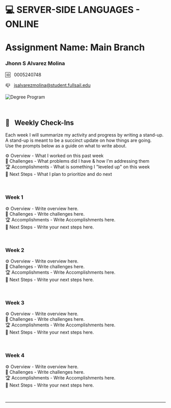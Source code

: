 
# 💻 SERVER-SIDE LANGUAGES - ONLINE

# Assignment Name: Main Branch

### Jhonn S Alvarez Molina

🆔 &nbsp; 0005240748

📪 &nbsp; jsalvarezmolina@student.fullsail.edu


![Degree Program](https://img.shields.io/badge/Degree-Web%20Development-orange?logo=gnometerminal)
<br>



<br>

## 📢 &nbsp; Weekly Check-Ins

Each week I will summarize my activity and progress by writing a stand-up. A stand-up is meant to be a succinct update on how things are going.  
Use the prompts below as a guide on what to write about.      

⚙️ Overview - What I worked on this past week
<br>
🌵 Challenges - What problems did I have & how I'm addressing them
<br>
🏆 Accomplishments - What is something I "leveled up" on this week
<br>
🔮 Next Steps - What I plan to prioritize and do next

<br>

### Week 1

⚙️ Overview - Write overview here.
<br>
🌵 Challenges - Write challenges here.
<br>
🏆 Accomplishments - Write Accomplishments here.
<br>
🔮 Next Steps - Write your next steps here.

<br>

### Week 2
⚙️ Overview - Write overview here.
<br>
🌵 Challenges - Write challenges here.
<br>
🏆 Accomplishments - Write Accomplishments here.
<br>
🔮 Next Steps - Write your next steps here.

<br>

### Week 3
⚙️ Overview - Write overview here.
<br>
🌵 Challenges - Write challenges here.
<br>
🏆 Accomplishments - Write Accomplishments here.
<br>
🔮 Next Steps - Write your next steps here.

<br>

### Week 4
⚙️ Overview - Write overview here.
<br>
🌵 Challenges - Write challenges here.
<br>
🏆 Accomplishments - Write Accomplishments here.
<br>
🔮 Next Steps - Write your next steps here.

<br>
<hr/>